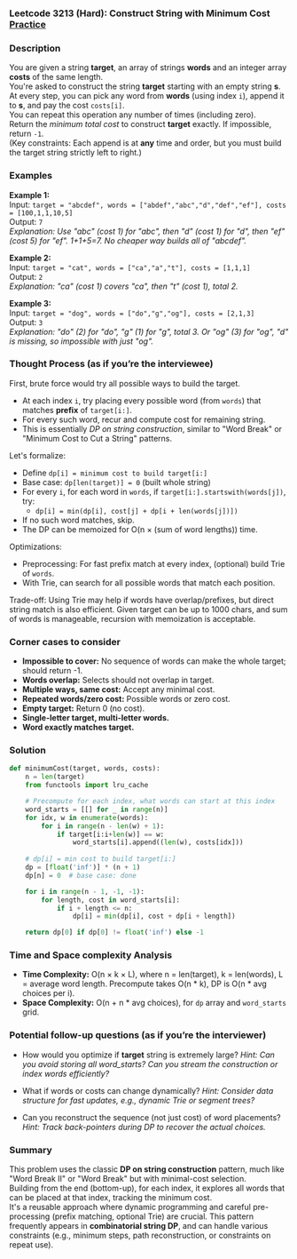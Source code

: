 ### Leetcode 3213 (Hard): Construct String with Minimum Cost [Practice](https://leetcode.com/problems/construct-string-with-minimum-cost)

### Description  
You are given a string **target**, an array of strings **words** and an integer array **costs** of the same length.  
You're asked to construct the string **target** starting with an empty string **s**.  
At every step, you can pick any word from **words** (using index `i`), append it to **s**, and pay the cost `costs[i]`.  
You can repeat this operation any number of times (including zero).  
Return the *minimum total cost* to construct **target** exactly. If impossible, return `-1`.  
(Key constraints: Each append is at **any** time and order, but you must build the target string strictly left to right.)

### Examples  

**Example 1:**  
Input: `target = "abcdef", words = ["abdef","abc","d","def","ef"], costs = [100,1,1,10,5]`  
Output: `7`  
*Explanation: Use "abc" (cost 1) for "abc", then "d" (cost 1) for "d", then "ef" (cost 5) for "ef". 1+1+5=7. No cheaper way builds all of "abcdef".*

**Example 2:**  
Input: `target = "cat", words = ["ca","a","t"], costs = [1,1,1]`  
Output: `2`  
*Explanation: "ca" (cost 1) covers "ca", then "t" (cost 1), total 2.*

**Example 3:**  
Input: `target = "dog", words = ["do","g","og"], costs = [2,1,3]`  
Output: `3`  
*Explanation: "do" (2) for "do", "g" (1) for "g", total 3. Or "og" (3) for "og", "d" is missing, so impossible with just "og".*

### Thought Process (as if you’re the interviewee)  

First, brute force would try all possible ways to build the target.  
- At each index `i`, try placing every possible word (from `words`) that matches **prefix** of `target[i:]`.  
- For every such word, recur and compute cost for remaining string.
- This is essentially *DP on string construction*, similar to "Word Break" or "Minimum Cost to Cut a String" patterns.

Let's formalize:
- Define `dp[i] = minimum cost to build target[i:]`
- Base case: `dp[len(target)] = 0` (built whole string)
- For every `i`, for each word in `words`, if `target[i:].startswith(words[j])`, try:
  - `dp[i] = min(dp[i], cost[j] + dp[i + len(words[j])])`
- If no such word matches, skip.
- The DP can be memoized for O(n × (sum of word lengths)) time.

Optimizations:
- Preprocessing: For fast prefix match at every index, (optional) build Trie of `words`. 
- With Trie, can search for all possible words that match each position.

Trade-off: Using Trie may help if words have overlap/prefixes, but direct string match is also efficient. Given target can be up to 1000 chars, and sum of words is manageable, recursion with memoization is acceptable.

### Corner cases to consider  
- **Impossible to cover:** No sequence of words can make the whole target; should return -1.
- **Words overlap:** Selects should not overlap in target.
- **Multiple ways, same cost:** Accept any minimal cost.
- **Repeated words/zero cost:** Possible words or zero cost.
- **Empty target:** Return 0 (no cost).
- **Single-letter target, multi-letter words.**
- **Word exactly matches target.**

### Solution

```python
def minimumCost(target, words, costs):
    n = len(target)
    from functools import lru_cache

    # Precompute for each index, what words can start at this index
    word_starts = [[] for _ in range(n)]
    for idx, w in enumerate(words):
        for i in range(n - len(w) + 1):
            if target[i:i+len(w)] == w:
                word_starts[i].append((len(w), costs[idx]))
    
    # dp[i] = min cost to build target[i:]
    dp = [float('inf')] * (n + 1)
    dp[n] = 0  # base case: done

    for i in range(n - 1, -1, -1):
        for length, cost in word_starts[i]:
            if i + length <= n:
                dp[i] = min(dp[i], cost + dp[i + length])

    return dp[0] if dp[0] != float('inf') else -1
```

### Time and Space complexity Analysis  

- **Time Complexity:** O(n × k × L), where n = len(target), k = len(words), L = average word length. Precompute takes O(n \* k), DP is O(n \* avg choices per i).
- **Space Complexity:** O(n + n \* avg choices), for `dp` array and `word_starts` grid.

### Potential follow-up questions (as if you’re the interviewer)  

- How would you optimize if **target** string is extremely large?
  *Hint: Can you avoid storing all word_starts? Can you stream the construction or index words efficiently?*

- What if words or costs can change dynamically?
  *Hint: Consider data structure for fast updates, e.g., dynamic Trie or segment trees?*

- Can you reconstruct the sequence (not just cost) of word placements?
  *Hint: Track back-pointers during DP to recover the actual choices.*

### Summary
This problem uses the classic **DP on string construction** pattern, much like "Word Break II" or "Word Break" but with minimal-cost selection.  
Building from the end (bottom-up), for each index, it explores all words that can be placed at that index, tracking the minimum cost.  
It's a reusable approach where dynamic programming and careful pre-processing (prefix matching, optional Trie) are crucial. This pattern frequently appears in **combinatorial string DP**, and can handle various constraints (e.g., minimum steps, path reconstruction, or constraints on repeat use).